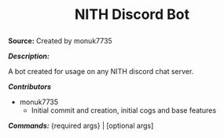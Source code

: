 
# <p align="center" style="font-weight: bold;">NITH Discord Bot</p>

**Source:** Created by monuk7735


***Description:***

​A bot created for usage on any NITH discord chat server.


***Contributors***

- monuk7735
  - Initial commit and creation, initial cogs and base features

***Commands:***
{required args} | [optional args]

